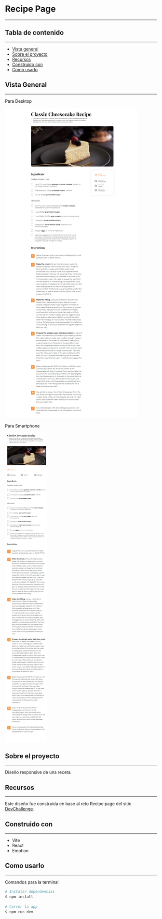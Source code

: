 # Recipe Page

---

## Tabla de contenido
---

- [Vista general](#vista-general)
- [Sobre el proyecto](#sobre-el-proyecto)
- [Recursos](#recursos)
- [Construido con](#construido-con)
- [Comó usarlo](#como-usarlo)

## Vista General

---

Para Desktop

![](./src/images/screen1.png)


Para Smartphone

![](./src/images/screen2.png)
## Sobre el proyecto

---

Diseño responsive de una receta.

## Recursos

---

Este diseño fue construida en base al reto Recipe page del sitio [DevChallenge](https://devchallenges.io/challenges/OEKdUZ6xs0h99C38XVht).

## Construido con

---

- Vite
- React
- Emotion


## Como usarlo

---

Comandos para la terminal

```bash
# Instalar dependencias
$ npm install

# Correr la app
$ npm run dev
```